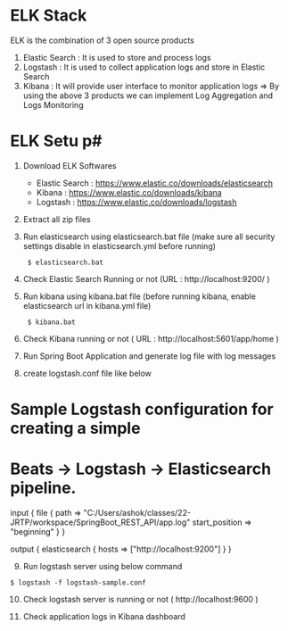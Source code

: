 # ELK Stack #

ELK is the combination of 3 open source products

1) Elastic Search   : It is used to store and process logs
2) Logstash  : It is used to collect application logs and store in Elastic Search
3) Kibana : It will provide user interface to monitor application logs
=> By using the above 3 products we can implement Log Aggregation and Logs Monitoring

# ELK Setu p#

1) Download ELK Softwares
     - Elastic Search : https://www.elastic.co/downloads/elasticsearch
     - Kibana : https://www.elastic.co/downloads/kibana
     - Logstash : https://www.elastic.co/downloads/logstash

2) Extract all zip files 

3) Run elasticsearch using elasticsearch.bat file (make sure all security settings disable in elasticsearch.yml before running)

		$ elasticsearch.bat

4) Check Elastic Search Running or not (URL  : http://localhost:9200/ )

5) Run kibana using kibana.bat file (before running kibana, enable elasticsearch url in kibana.yml file)

		$ kibana.bat

6) Check Kibana running or not ( URL : http://localhost:5601/app/home )

7) Run Spring Boot Application and generate log file with log messages

8) create logstash.conf file like below 

# Sample Logstash configuration for creating a simple
# Beats -> Logstash -> Elasticsearch pipeline.

input {
  file {
	path => "C:/Users/ashok/classes/22-JRTP/workspace/SpringBoot_REST_API/app.log"
	start_position => "beginning"
  }
}

output {
  elasticsearch {
    hosts => ["http://localhost:9200"]
  }
}

9) Run logstash server using below command 

` $ logstash -f logstash-sample.conf `

10) Check logstash server is running or not ( http://localhost:9600 )

11) Check application logs in Kibana dashboard
